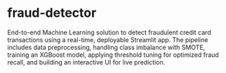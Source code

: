 # fraud-detector
End-to-end Machine Learning solution to detect fraudulent credit card transactions using a real-time, deployable Streamlit app. The pipeline includes data preprocessing, handling class imbalance with SMOTE, training an XGBoost model, applying threshold tuning for optimized fraud recall, and building an interactive UI for live prediction.
